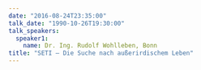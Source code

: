 ```yaml
---
date: "2016-08-24T23:35:00"
talk_date: "1990-10-26T19:30:00"
talk_speakers:
  speaker1:
    name: Dr. Ing. Rudolf Wohlleben, Bonn
title: "SETI – Die Suche nach außerirdischem Leben"
---
```

